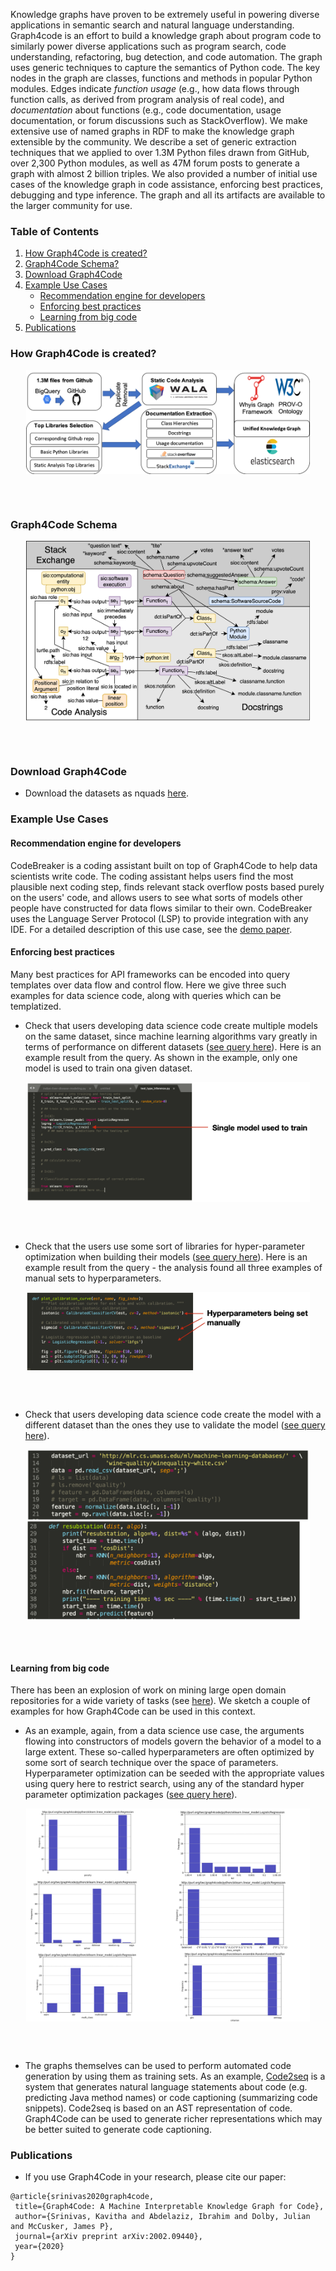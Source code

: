
Knowledge graphs have proven to be extremely useful in powering diverse applications in semantic search and natural language understanding. Graph4code is an effort to build a knowledge graph about program code to similarly power diverse applications such as program search, code understanding, refactoring, bug detection, and code automation.  The graph uses generic techniques to capture the semantics of Python code. The key nodes in the graph are classes, functions and methods in popular Python modules.  Edges indicate *function usage* (e.g., how data flows through function calls, as derived from program analysis of real code), and *documentation* about functions (e.g., code documentation, usage documentation, or forum discussions such as StackOverflow).  We make extensive use of named graphs in RDF to make the knowledge graph extensible by the community. We describe a set of generic extraction techniques that we applied to over 1.3M Python files drawn from GitHub, over 2,300 Python modules, as well as 47M forum posts to generate a graph with almost 2 billion triples. We also provided a number of initial use cases of the knowledge graph in code assistance, enforcing best practices, debugging and type inference. The graph and all its artifacts are available to the larger community for use. 


### Table of Contents
1. [How Graph4Code is created?](#pipeline)
2. [Graph4Code Schema?](#schema)
3. [Download Graph4Code](#datasets)
3. [Example Use Cases](#uses)
    * [Recommendation engine for developers](#case1)
    * [Enforcing best practices](#case2)  
    * [Learning from big code](#case3) 
4. [Publications](#papers)



### How Graph4Code is created?<a name="pipeline"></a>

<!---![](figures//graph4code_pipeline2.png)-->
<p align="center">
<img align="center" src="figures//graph4code_pipeline2.png" width="90%"/>
</p>
<br><br>

### Graph4Code Schema<a name="schema"></a>

<p align="center">
<img align="center" src="figures/graph4code-relationships.png" width="90%"/>
</p>
<br><br>

### Download Graph4Code<a name="datasets"></a>
* Download the datasets as nquads [here](http://graph4code.whyis.io/download/).


### Example Use Cases<a name="uses"></a>

#### Recommendation engine for developers<a name="case1"></a>
CodeBreaker is a coding assistant built on top of Graph4Code to help data scientists write code.  The coding assistant helps users find the most plausible next coding step, finds relevant stack overflow posts based purely on the users' code, and allows users to see what sorts of models other people have constructed for data flows similar to their own.  CodeBreaker uses the Language Server Protocol (LSP) to provide integration with any IDE.  For a detailed description of this use case, see the [demo paper](https://github.com/wala/graph4code/blob/master/papers/CodeBreaker_SigDemo.pdf).

#### Enforcing best practices<a name="case2"></a>
Many best practices for API frameworks can be encoded into query templates over data flow and control flow.  Here we give three such examples for data science code, along with queries which can be templatized.
  
  * Check that users developing data science code create multiple models on the same dataset, since machine learning algorithms vary greatly in terms of performance on different datasets ([see query here](https://github.com/wala/graph4code/blob/master/usage_queries/ensure_multiple_models.sparql)).  Here is an example result from the query.  As shown in the example, only one model is used to train ona  given dataset.

<a name="Example violation of best practice to create multiple models"></a>

<p align="center">
<img align="center" src="figures//ensure_multiple_models.png" width="90%"/>
</p>
<br><br>

  * Check that the users use some sort of libraries for hyper-parameter optimization when building their models ([see query here](https://github.com/wala/graph4code/blob/master/usage_queries/must_not_set_hyperparameters.sparql)).  Here is an example result from the query - the analysis found all three examples of manual sets to hyperparameters.

<a name="Example violation of best practice to not set hyper-parameters manually"></a>

<p align="center">
<img align="center" src="figures//must_not_set_hyperparameters.png" width="90%"/>
</p>
<br><br>

  * Check that users developing data science code create the model with a different dataset than the ones they use to validate the model ([see query here](https://github.com/wala/graph4code/blob/master/usage_queries/train_test_different_data.sparql)).

<a name="Example violation of best practice to use different datasets to train"></a>

<p align="center">
<img align="center" src="figures//train_test_different_data.png" width="90%"/>
</p>
<br><br>

#### Learning from big code<a name="case3"></a> 

There has been an explosion of work on mining large open domain repositories for a wide variety of tasks (see [here](https://ml4code.github.io/papers.html)).  We sketch a couple of examples for how Graph4Code can be used in this context.
  * As an example, again, from a data science use case, the arguments flowing into constructors of models govern the behavior of a model to a large extent.   These so-called hyperparameters are often optimized by some sort of search technique over the space of parameters.  Hyperparameter optimization can be seeded with the appropriate values using query here to restrict search, using any of the standard hyper parameter optimization packages ([see query here](https://github.com/wala/graph4code/blob/master/usage_queries/find_hyperparameter_distributions.sparql)).

<a name="Example hyperparameter distributions"></a>

<p align="center">
<img align="center" src="figures//hyperparameter_distributions.png" width="90%"/>
</p>
<br><br>

  * The graphs themselves can be used to perform automated code generation by using them as training sets.  As an example, [Code2seq](https://arxiv.org/pdf/1808.01400.pdf) is a system that generates natural language statements about code (e.g. predicting Java method names) or code captioning (summarizing code snippets).  Code2seq is based on an AST representation of code.  Graph4Code can be used to generate richer representations which may be better suited to generate code captioning.

### Publications<a name="papers"></a>
* If you use Graph4Code in your research, please cite our paper:

 ```
 @article{srinivas2020graph4code,
  title={Graph4Code: A Machine Interpretable Knowledge Graph for Code},
  author={Srinivas, Kavitha and Abdelaziz, Ibrahim and Dolby, Julian and McCusker, James P},
  journal={arXiv preprint arXiv:2002.09440},
  year={2020}
}
```

